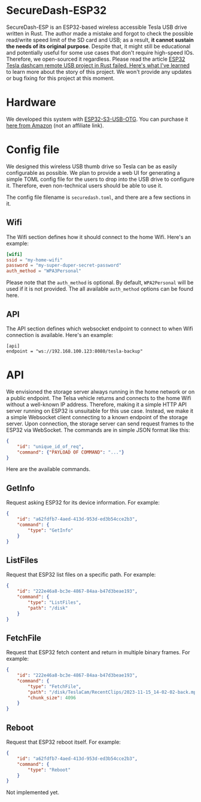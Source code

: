 # SecureDash-ESP32

SecureDash-ESP is an ESP32-based wireless accessible Tesla USB drive written in Rust.
The author made a mistake and forgot to check the possible read/write speed limit of the SD card and USB; as a result, **it cannot sustain the needs of its original purpose**.
Despite that, it might still be educational and potentially useful for some use cases that don't require high-speed IOs.
Therefore, we open-sourced it regardless.
Please read the article [ESP32 Tesla dashcam remote USB project in Rust failed. Here's what I've learned](https://fangpenlin.com/posts/2025/01/17/my-rust-esp32-project-failure/) to learn more about the story of this project.
We won't provide any updates or bug fixing for this project at this moment.

# Hardware

We developed this system with [ESP32-S3-USB-OTG](https://docs.espressif.com/projects/esp-dev-kits/en/latest/esp32s3/esp32-s3-usb-otg/user_guide.html).
You can purchase it [here from Amazon](https://www.amazon.com/Espressif-ESP32-S3-USB-OTG-Development-Board/dp/B09JZ8PTLX) (not an affiliate link).

# Config file
We designed this wireless USB thumb drive so Tesla can be as easily configurable as possible.
We plan to provide a web UI for generating a simple TOML config file for the users to drop into the USB drive to configure it.
Therefore, even non-technical users should be able to use it.

The config file filename is `securedash.toml`, and there are a few sections in it.

## Wifi

The Wifi section defines how it should connect to the home Wifi.
Here's an example:

```TOML
[wifi]
ssid = "my-home-wifi"
password = "my-super-duper-secret-password"
auth_method = "WPA3Personal"
```

Please note that the `auth_method` is optional.
By default, `WPA2Personal` will be used if it is not provided.
The all available `auth_method` options can be found here.

## API

The API section defines which websocket endpoint to connect to when Wifi connection is available.
Here's an example:

```
[api]
endpoint = "ws://192.168.100.123:8080/tesla-backup"
```

# API

We envisioned the storage server always running in the home network or on a public endpoint.
The Telsa vehicle returns and connects to the home Wifi without a well-known IP address.
Therefore, making it a simple HTTP API server running on ESP32 is unsuitable for this use case.
Instead, we make it a simple Websocket client connecting to a known endpoint of the storage server.
Upon connection, the storage server can send request frames to the ESP32 via WebSocket.
The commands are in simple JSON format like this:

```json
{
    "id": "unique_id_of_req",
    "command": {"PAYLOAD OF COMMAND": "..."}
}
```

Here are the available commands.

## GetInfo

Request asking ESP32 for its device information.
For example:

```json
{
    "id": "a62fdfb7-4aed-413d-953d-ed3b54cce2b3",
    "command": {
        "type": "GetInfo"
    }
}
```

## ListFiles

Request that ESP32 list files on a specific path.
For example:

```json
{
    "id": "222e46a8-bc3e-4867-84aa-b47d3beae193",
    "command": {
        "type": "ListFiles",
        "path": "/disk"
    }
}
```

## FetchFile

Request that ESP32 fetch content and return in multiple binary frames.
For example:

```json
{
    "id": "222e46a8-bc3e-4867-84aa-b47d3beae193",
    "command": {
        "type": "FetchFile",
        "path": "/disk/TeslaCam/RecentClips/2023-11-15_14-02-02-back.mp4",
        "chunk_size": 4096
    }
}
```

## Reboot

Request that ESP32 reboot itself.
For example:


```json
{
    "id": "a62fdfb7-4aed-413d-953d-ed3b54cce2b3",
    "command": {
        "type": "Reboot"
    }
}
```

Not implemented yet.
